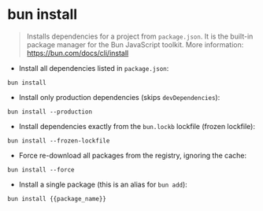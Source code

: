 # bun install

> Installs dependencies for a project from `package.json`.
> It is the built-in package manager for the Bun JavaScript toolkit.
> More information: <https://bun.com/docs/cli/install>

- Install all dependencies listed in `package.json`:

`bun install`

- Install only production dependencies (skips `devDependencies`):

`bun install --production`

- Install dependencies exactly from the `bun.lockb` lockfile (frozen lockfile):

`bun install --frozen-lockfile`

- Force re-download all packages from the registry, ignoring the cache:

`bun install --force`

- Install a single package (this is an alias for `bun add`):

`bun install {{package_name}}`
